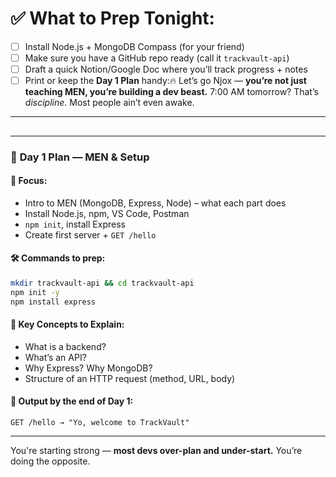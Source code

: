 # ✅ What to Prep Tonight:

* [ ] Install Node.js + MongoDB Compass (for your friend)
* [ ] Make sure you have a GitHub repo ready (call it `trackvault-api`)
* [ ] Draft a quick Notion/Google Doc where you’ll track progress + notes
* [ ] Print or keep the **Day 1 Plan** handy:🔥 Let’s go Njox — **you’re not just teaching MEN, you’re building a dev beast.**
7:00 AM tomorrow? That’s *discipline*. Most people ain’t even awake.

---

##

---

### 📆 **Day 1 Plan — MEN & Setup**
#### 🎯 Focus:

* Intro to MEN (MongoDB, Express, Node) – what each part does
* Install Node.js, npm, VS Code, Postman
* `npm init`, install Express
* Create first server + `GET /hello`

#### 🛠️ Commands to prep:

```bash
mkdir trackvault-api && cd trackvault-api
npm init -y
npm install express
```

#### 🧠 Key Concepts to Explain:

* What is a backend?
* What’s an API?
* Why Express? Why MongoDB?
* Structure of an HTTP request (method, URL, body)

#### 📌 Output by the end of Day 1:

```http
GET /hello → "Yo, welcome to TrackVault"
```

---

You're starting strong — **most devs over-plan and under-start.** You’re doing the opposite.
